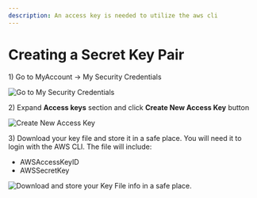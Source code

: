 ```yaml
---
description: An access key is needed to utilize the aws cli
---
```


# Creating a Secret Key Pair

1\) Go to MyAccount -> My Security Credentials

![Go to My Security Credentials](../../../../.gitbook/assets/my\_security\_creds.png)

2\) Expand **Access keys** section and click **Create New Access Key** button

![Create New Access Key](../../../../.gitbook/assets/access\_keys.png)

3\) Download your key file and store it in a safe place. You will need it to login with the AWS CLI.   The file will include:

* AWSAccessKeyID
* AWSSecretKey

![Download and store your Key File info in a safe place.](../../../../.gitbook/assets/access\_key\_download.png)

